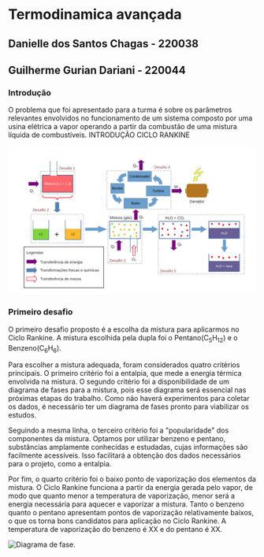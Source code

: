 # Termodinamica avançada

## Danielle dos Santos Chagas - 220038

## Guilherme Gurian Dariani - 220044

### Introdução

O problema que foi apresentado para a turma é sobre os parâmetros relevantes envolvidos no funcionamento de um sistema composto por uma usina elétrica a vapor operando a partir da combustão de uma mistura líquida de combustíveis. INTRODUÇÃO CICLO RANKINE

![Diagrama representativo](diagrama.png)

### Primeiro desafio

O primeiro desafio proposto é a escolha da mistura para aplicarmos no Ciclo Rankine. A mistura escolhida pela dupla foi o Pentano(C<sub>5</sub>H<sub>12</sub>) e o Benzeno(C<sub>6</sub>H<sub>6</sub>).

Para escolher a mistura adequada, foram considerados quatro critérios principais. O primeiro critério foi a entalpia, que mede a energia térmica envolvida na mistura. O segundo critério foi a disponibilidade de um diagrama de fases para a mistura, pois esse diagrama será essencial nas próximas etapas do trabalho. Como não haverá experimentos para coletar os dados, é necessário ter um diagrama de fases pronto para viabilizar os estudos.

Seguindo a mesma linha, o terceiro critério foi a "popularidade" dos componentes da mistura. Optamos por utilizar benzeno e pentano, substâncias amplamente conhecidas e estudadas, cujas informações são facilmente acessíveis. Isso facilitará a obtenção dos dados necessários para o projeto, como a entalpia.

Por fim, o quarto critério foi o baixo ponto de vaporização dos elementos da mistura. O Ciclo Rankine funciona a partir da energia gerada pelo vapor, de modo que quanto menor a temperatura de vaporização, menor será a energia necessária para aquecer e vaporizar a mistura. Tanto o benzeno quanto o pentano apresentam pontos de vaporização relativamente baixos, o que os torna bons candidatos para aplicação no Ciclo Rankine. A temperatura de vaporização do benzeno é XX e do pentano é XX.

  ![Diagrama de fase.](https://www.researchgate.net/publication/299373797/figure/fig14/AS:1086726822985772@1636107273225/Binary-phase-diagrams-for-Pentane-C5H12-Benzene-C6H6-mixture-at-T-32815-K.jpg)

